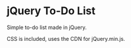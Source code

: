 # jQuery To-Do List

Simple to-do list made in jQuery. 

CSS is included, uses the CDN for jQuery.min.js.